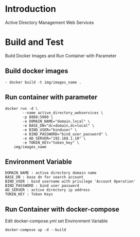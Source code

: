 # Introduction 
Active Directory Management Web Services
# Build and Test
Build Docker Images and Run Container with Parameter
## Build docker images
	- docker build -t img/images_name .
## Run container with parameter
```
docker run -d \
        --name active_directory_webservices \
        -p 8088:5000 \
        -e DOMAIN_NAME="domain.local" \
        -e BASE_DN="dc=domain,dc=local" \
        -e BIND_USER="binduser" \
        -e BIND_PASSWORD="bind_user_password" \
        -e AD_SERVER="192.168.1.10" \
        -e TOKEN_KEY="token_key" \
	img/images_name
```
## Environment Variable
```
DOMAIN_NAME : active directory domain name
BASE_DN : base dn for search account 
BIND_USER : bind username with privilege 'Account Operation'
BIND_PASSWORD : bind user password
AD_SERVER : active directory ip address
TOKEN_KEY : Token Keys
```
## Run Container with docker-compose
Edit docker-compose.yml set Environment Variable
```
docker-compose up -d --build
```
